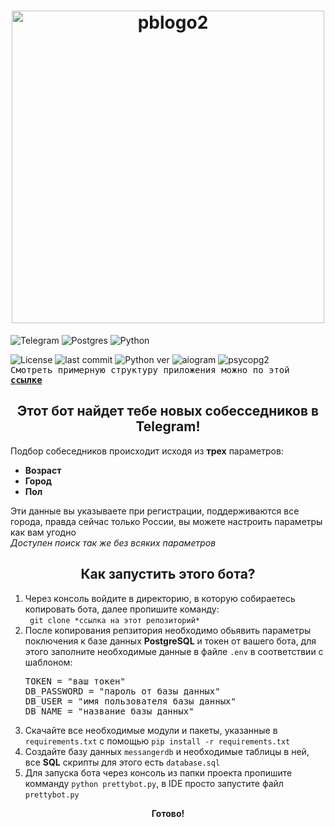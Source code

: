 <h1 align="center">
    <a href="https://t.me/PrettyAioBot">
        <img alt="pblogo2" src="https://user-images.githubusercontent.com/94391766/231541402-79c0866f-29da-468d-8e54-c68353cf579f.png" width="500"/>
    </a>
</h1>

![Telegram](https://img.shields.io/badge/Telegram-2CA5E0?style=for-the-badge&logo=telegram&logoColor=white)
![Postgres](https://img.shields.io/badge/postgres-316192.svg?style=for-the-badge&logo=postgresql&logoColor=white)
![Python](https://img.shields.io/badge/python-3670A0?style=for-the-badge&logo=python&logoColor=ffdd54)

![License](https://img.shields.io/github/license/blago-white/pretty-telegram-bot.svg)
![last commit](https://img.shields.io/github/last-commit/blago-white/pretty-telegram-bot.svg)
![Python ver](https://img.shields.io/badge/python-3.9.2-green)
![aiogram](https://img.shields.io/badge/aiogram-v2.25-blue)
![psycopg2](https://img.shields.io/badge/psycopg2-v2.9.5-lightgrey)
<br>
<samp>Смотреть примерную структуру приложения можно по этой
    <b>[ссылке](https://www.tldraw.com/r/v2_c_Tv0ABJqq9j5k9m54pkPZ6)</b>
</samp>

<h2 align="center">
    Этот бот найдет тебе новых собесседников в Telegram!
</h2>
Подбор собеседников происходит исходя из <b>трех</b> параметров:
<ul>
    <li><b>Возраст</b></li>
    <li><b>Город</b></li>
    <li><b>Пол</b></li>
</ul>
<p>Эти данные вы указываете при регистрации, поддерживаются все города, правда сейчас только России, вы можете 
настроить параметры как вам угодно<br>
<em>Доступен поиск так же без всяких параметров</em>
</p>

<h2 align="center">Как запустить этого бота?</h2>

<ol>
    <li>
        Через консоль войдите в директорию, в которую собираетесь копировать бота, далее пропишите команду:<br>
        <code> git clone *ссылка на этот репозиторий*</code>
    </li>
    <li>
        После копирования репзитория необходимо обьявить параметры поключения к базе данных <b>PostgreSQL</b> 
        и токен от вашего бота,
        для этого заполните необходимые данные в файле <code>.env</code> в соответствии с шаблоном: 
        <pre>
TOKEN = "ваш токен"
DB_PASSWORD = "пароль от базы данных"
DB_USER = "имя пользователя базы данных"
DB_NAME = "название базы данных"</pre>
    </li>
    <li>
        Скачайте все необходимые модули и пакеты, указанные в <code>requirements.txt</code> с помощью 
        <code>pip install -r requirements.txt</code>
    </li>
    <li>
        Создайте базу данных <code>messangerdb</code> и необходимые таблицы в ней, все <b>SQL</b> скрипты для этого 
есть 
        <code>database.sql</code>
    </li>
    <li>
        Для запуска бота через консоль из папки проекта пропишите комманду <code>python prettybot.py</code>, в IDE 
        просто запустите файл <code>prettybot.py</code>
    </li>
</ol>

<p align="center"><b>Готово!</b></p>
